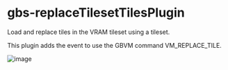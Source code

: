 # gbs-replaceTilesetTilesPlugin
 Load and replace tiles in the VRAM tileset using a tileset.
 
This plugin adds the event to use the GBVM command VM_REPLACE_TILE.

![image](https://github.com/user-attachments/assets/4400d11b-e663-4163-b840-da48ab1783ee)

